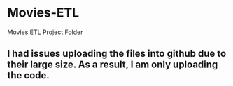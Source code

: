 # Movies-ETL
Movies ETL Project Folder
## I had issues uploading the files into github due to their large size. As a result, I am only uploading the code.
